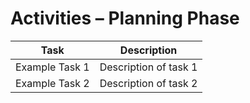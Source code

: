 # Activities – Planning Phase

| Task | Description |
|------|-------------|
| Example Task 1 | Description of task 1 |
| Example Task 2 | Description of task 2 |